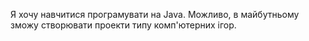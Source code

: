 Я хочу навчитися програмувати на Java. Можливо, в майбутньому зможу створювати проекти типу комп'ютерних ігор.